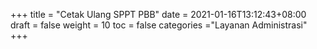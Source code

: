 +++
title = "Cetak Ulang SPPT PBB"
date = 2021-01-16T13:12:43+08:00
draft = false
weight = 10
toc = false
categories ="Layanan Administrasi"
+++